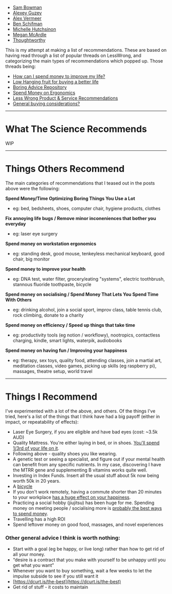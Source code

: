 
- [Sam Bowman](https://s8mb.medium.com/things-i-recommend-you-buy-and-use-second-edition-457a8e7163f6)
- [Alexey Guzey](https://guzey.com/tools-gear/)
- [Alex Vermeer](https://alexvermeer.com/tangibles/)
- [Ben Schifman](https://forum.effectivealtruism.org/posts/BnnDRy2yFzJqJ4Mvz/things-i-recommend-you-buy-and-use)
- [Michelle Hutchsinon](https://forum.effectivealtruism.org/posts/o7E47dNfeArTTQh74/10-things-i-bought-and-recommend-2020)
- [Megan McArdle](https://cookerymonster.substack.com/p/the-2020-annual-kitchen-gift-guide)
- [Thoughtworthy](https://thoughtworthy.co/favorites/)

This is my attempt at making a list of recommendations. These are based on having read through a list of popular threads on LessWrong, and categorizing the main types of recommendations which popped up. Those threads being:

- [How can I spend money to improve my life?](https://www.lesswrong.com/posts/wnnsqR784yx7KNtmk/how-can-i-spend-money-to-improve-my-life)
- [Low Hanging fruit for buying a better life](https://www.lesswrong.com/posts/CYDSRKEJruoKgdBXa/low-hanging-fruit-for-buying-a-better-life)
- [Boring Advice Repository](https://www.lesswrong.com/posts/HEn2qiMxk5BggN83J/boring-advice-repository)
- [Spend Money on Ergonomics](https://www.lesswrong.com/posts/Gy8fy7rTgTocNLKfT/spend-money-on-ergonomics)
- [Less Wrong Product & Service Recommendations](https://www.lesswrong.com/posts/3ibmxAsvmFftXmYHX/less-wrong-product-and-service-recommendations)
- [General buying considerations?](https://www.lesswrong.com/posts/pvxP6aZ5Zs7iSwBAu/general-buying-considerations)

---

# What The Science Recommends
WIP

---

# Things Others Recommend

The main categories of recommendations that I teased out in the posts above were the following:

**Spend Money/Time Optimizing Boring Things You Use a Lot**
- eg: bed, bedsheets, shoes, computer chair, hygiene products, clothes

**Fix annoying life bugs / Remove minor inconeniences that bother you everyday**
- eg: laser eye surgery

**Spend money on workstation ergonomics**
  - eg: standing desk, good mouse, tenkeyless mechanical keyboard, good chair, big monitor

**Spend money to improve your health**
  - eg: DNA test, water filter, grocery/eating "systems", electric toothbrush, stannous fluoride toothpaste, bicycle

**Spend money on socialising / Spend Money That Lets You Spend Time With Others**
  - eg: drinking alcohol, join a social sport, improv class, table tennis club, rock climbing, donate to a charity

**Spend money on efficiency / Speed up things that take time**
  - eg: productivity tools (eg notion / workflowy), nootropics, contactless charging, kindle, smart lights, waterpik, audiobooks

**Spend money on having fun / Improving your happiness**
  - eg: therapy, sex toys, quality food, attending classes, join a martial art, meditation classes, video games, picking up skills (eg raspberry pi), massages, theatre setup, world travel

---

# Things I Recommend

I've experimented with a lot of the above, and others. Of the things I've tried, here's a list of the things that I think have had a big payoff (either in impact, or repeatability of effects):

- Laser Eye Surgery, if you are eligible and have bad eyes (cost: ~3.5k AUD)
- Quality Mattress. You're either laying in bed, or in shoes. [You'll spend 1/3rd of your life on it](/sleep).
- Following above - quality shoes you like wearing.
- A genetic test or seeing a specialist, and figure out if your mental health can benefit from any specific nutrients. In my case, discovering I have the MTRR gene and supplementing B vitamins works quite well.
- Investing in Index Funds. Insert all the usual stuff about 5k now being worth 50k in 20 years.
- A [bicycle](https://www.mrmoneymustache.com/2011/04/18/get-rich-with-bikes/)
- If you don't work remotely, having a commute shorter than 20 minutes to your workplace [has a huge effect on your happiness](https://www.lesswrong.com/posts/YSWa8rYeD3aDaofSP/rational-home-buying).
- Practicing a social hobby (jiujitsu) has been huge for me. Spending money on meeting people / socialising more is [probably the best ways to spend money](/happiness).
- Travelling has a high ROI
- Spend leftover money on good food, massages, and novel experiences

### Other general advice I think is worth nothing:
- Start with a goal (eg be happy, or live long) rather than how to get rid of all your money.
- “desire is a contract that you make with yourself to be unhappy until you get what you want”
- Whenever you want to buy something, wait a few weeks to let the impulse subside to see if you still want it
- [https://dcurt.is/the-best](https://dcurt.is/the-best)
- Get rid of stuff - it costs to maintain
